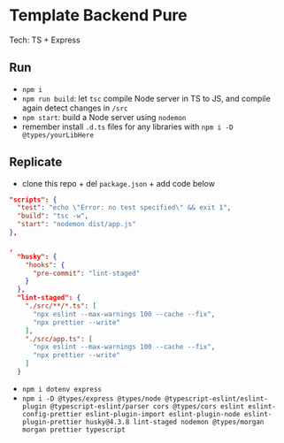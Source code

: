 # Template Backend Pure

Tech: TS + Express

## Run

- `npm i`
- `npm run build`: let `tsc` compile Node server in TS to JS, and compile again detect changes in `/src`
- `npm start`: build a Node server using `nodemon`
- remember install `.d.ts` files for any libraries with `npm i -D @types/yourLibHere`

## Replicate

- clone this repo + del `package.json` + add code below

```json
"scripts": {
  "test": "echo \"Error: no test specified\" && exit 1",
  "build": "tsc -w",
  "start": "nodemon dist/app.js"
},

,
  "husky": {
    "hooks": {
      "pre-commit": "lint-staged"
    }
  },
  "lint-staged": {
    "./src/**/*.ts": [
      "npx eslint --max-warnings 100 --cache --fix",
      "npx prettier --write"
    ],
    "./src/app.ts": [
      "npx eslint --max-warnings 100 --cache --fix",
      "npx prettier --write"
    ]
  }
```

- `npm i dotenv express`
- `npm i -D @types/express @types/node @typescript-eslint/eslint-plugin @typescript-eslint/parser cors @types/cors eslint eslint-config-prettier eslint-plugin-import eslint-plugin-node eslint-plugin-prettier husky@4.3.8 lint-staged nodemon @types/morgan morgan prettier typescript`
